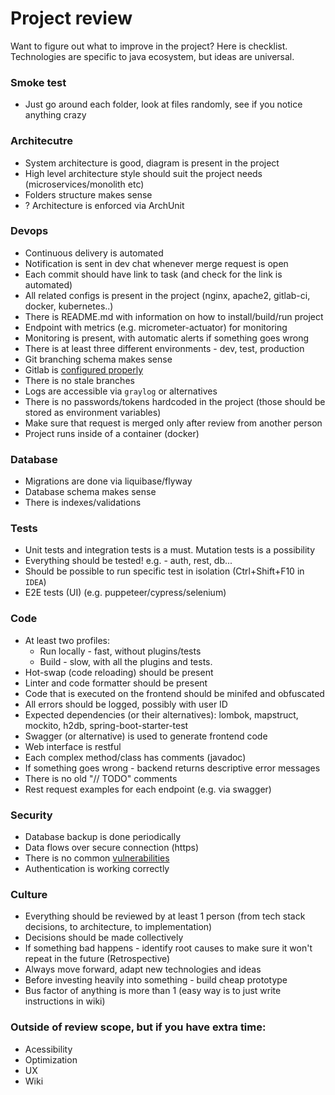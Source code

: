 # Project review
Want to figure out what to improve in the project? Here is checklist. Technologies are specific to java ecosystem, but ideas are universal.

### Smoke test
* Just go around each folder, look at files randomly, see if you notice anything crazy

### Architecutre
* System architecture is good, diagram is present in the project
* High level architecture style should suit the project needs (microservices/monolith etc)
* Folders structure makes sense
* ? Architecture is enforced via ArchUnit

### Devops
* Continuous delivery is automated
* Notification is sent in dev chat whenever merge request is open
* Each commit should have link to task (and check for the link is automated)
* All related configs is present in the project (nginx, apache2, gitlab-ci, docker, kubernetes..)
* There is README.md with information on how to install/build/run project
* Endpoint with metrics (e.g. micrometer-actuator) for monitoring
* Monitoring is present, with automatic alerts if something goes wrong
* There is at least three different environments - dev, test, production
* Git branching schema makes sense
* Gitlab is [configured properly](../commands-links/gitlab.md)
* There is no stale branches
* Logs are accessible via `graylog` or alternatives
* There is no passwords/tokens hardcoded in the project (those should be stored as environment variables)
* Make sure that request is merged only after review from another person
* Project runs inside of a container (docker)

### Database
* Migrations are done via liquibase/flyway
* Database schema makes sense
* There is indexes/validations

### Tests
* Unit tests and integration tests is a must. Mutation tests is a possibility
* Everything should be tested! e.g. - auth, rest, db...
* Should be possible to run specific test in isolation (Ctrl+Shift+F10 in `IDEA`)
* E2E tests (UI) (e.g. puppeteer/cypress/selenium)

### Code
* At least two profiles:
    * Run locally - fast, without plugins/tests 
    * Build - slow, with all the plugins and tests.
* Hot-swap (code reloading) should be present
* Linter and code formatter should be present
* Code that is executed on the frontend should be minifed and obfuscated
* All errors should be logged, possibly with user ID
* Expected dependencies (or their alternatives): lombok, mapstruct, mockito, h2db, spring-boot-starter-test
* Swagger (or alternative) is used to generate frontend code
* Web interface is restful
* Each complex method/class has comments (javadoc)
* If something goes wrong - backend returns descriptive error messages
* There is no old "// TODO" comments
* Rest request examples for each endpoint (e.g. via swagger)

### Security
* Database backup is done periodically
* Data flows over secure connection (https)
* There is no common [vulnerabilities](https://github.com/Hofls/computer-security/tree/master/vulnerabilities-examples/frontend/src/vulnerability)
* Authentication is working correctly

### Culture
* Everything should be reviewed by at least 1 person (from tech stack decisions, to architecture, to implementation)
* Decisions should be made collectively
* If something bad happens - identify root causes to make sure it won't repeat in the future (Retrospective)
* Always move forward, adapt new technologies and ideas
* Before investing heavily into something - build cheap prototype
* Bus factor of anything is more than 1 (easy way is to just write instructions in wiki)

### Outside of review scope, but if you have extra time:
* Acessibility
* Optimization
* UX
* Wiki